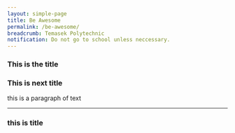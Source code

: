 ```yaml
---
layout: simple-page
title: Be Awesome
permalink: /be-awesome/
breadcrumb: Temasek Polytechnic
notification: Do not go to school unless neccessary.
---
```


### This is the title

### **This is next title**

this is a paragraph of text

---

### this is title
